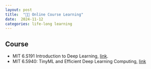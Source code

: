 ```yaml
---
layout: post
title:  "🧑‍🏫 Online Course Learning"
date:  2024-11-12
categories: life-long learning
---
```


## Course 

- MIT 6.S191 Introduction to Deep Learning,  [link](http://introtodeeplearning.com/).
- MIT 6.5940: TinyML and Efficient Deep Learning Computing, [link](https://hanlab.mit.edu/courses/2024-fall-65940)